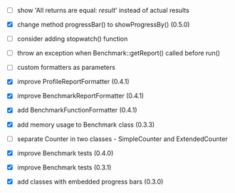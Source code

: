 - [ ] show 'All returns are equal: _result_' instead of actual results
- [x] change method progressBar() to showProgressBy() (0.5.0)
- [ ] consider adding stopwatch() function
- [ ] throw an exception when Benchmark::getReport() called before run()
- [ ] custom formatters as parameters

- [x] improve ProfileReportFormatter (0.4.1)
- [x] improve BenchmarkReportFormatter (0.4.1)
- [x] add BenchmarkFunctionFormatter (0.4.1)

- [x] add memory usage to Benchmark class (0.3.3)
- [ ] separate Counter in two classes - SimpleCounter and ExtendedCounter

- [x] improve Benchmark tests (0.4.0)
- [x] improve Benchmark tests (0.3.1)
- [x] add classes with embedded progress bars (0.3.0)

